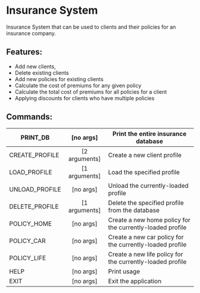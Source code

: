 # Insurance System

Insurance System that can be used to clients and their policies for an insurance company. 

## Features: 
  - Add new clients,
  - Delete existing clients
  - Add new policies for existing clients
  - Calculate the cost of premiums for any given policy
  - Calculate the total cost of premiums for all policies for a client
  - Applying discounts for clients who have multiple policies

## Commands:
|PRINT_DB | [no args] | Print the entire insurance database |
|-------------|:--------------:|----------------------|
CREATE_PROFILE | [2 arguments] |  Create a new client profile <USERNAME> <AGE>
LOAD_PROFILE   | [1 arguments] |  Load the specified profile <USERNAME>
UNLOAD_PROFILE  |[no args]     |  Unload the currently-loaded profile
DELETE_PROFILE  |[1 arguments] |  Delete the specified profile <USERNAME> from the database
POLICY_HOME   |  [no args]     |  Create a new home policy for the currently-loaded profile
POLICY_CAR    |  [no args]     |  Create a new car policy for the currently-loaded profile
POLICY_LIFE    | [no args]     |  Create a new life policy for the currently-loaded profile
HELP           | [no args]     |  Print usage
EXIT           | [no args]     |  Exit the application
